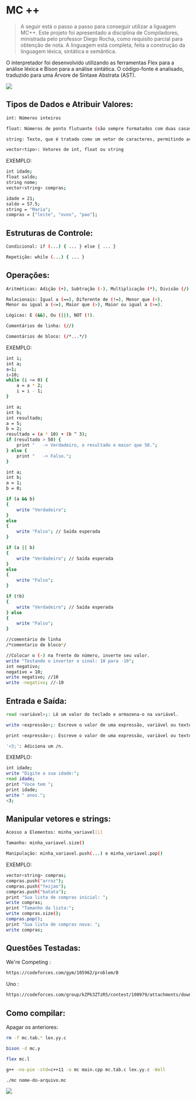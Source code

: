 # MC ++
>A seguir está o passo a passo para conseguir utilizar a liguagem MC++. Este projeto foi apresentado a disciplina de Compiladores, ministrada pelo professor Diego Rocha, como requisito parcial para obtenção de nota. A linguagem está completa, feita a construção da linguagem léxica, sintática e semântica.

O interpretador foi desenvolvido utilizando as ferramentas Flex para a análise léxica e Bison para a análise sintática. O código-fonte  é analisado, traduzido para uma Árvore de Sintaxe Abstrata (AST).

![](logo.png)

## Tipos de Dados e Atribuir Valores:

```sh
int: Números inteiros
```
```sh
float: Números de ponto flutuante (são sempre formatados com duas casas decimais em operações aritméticas)
```
```sh
string: Texto, que é tratado como um vetor de caracteres, permitindo acesso a caracteres individuais
```
```sh
vector<tipo>: Vetores de int, float ou string
```

EXEMPLO:
```sh
int idade;
float saldo;
string nome;
vector<string> compras;

idade = 21;
saldo = 57.5;
string = "Maria";
compras = ["leite", "ovos", "pao"];
```

## Estruturas de Controle:

```sh
Condicional: if (...) { ... } else { ... }
```
```sh
Repetição: while (...) { ... }
```

## Operações:

```sh
Aritméticas: Adição (+), Subtração (-), Multiplicação (*), Divisão (/) e Potência (^)
```
```sh
Relacionais: Igual a (==), Diferente de (!=), Menor que (<),
Menor ou igual a (<=), Maior que (>), Maior ou igual a (>=).
```
```sh
Lógicas: E (&&), Ou (||), NOT (!).
```
```sh
Comentários de linha: (//)
```
```sh
Comentários de bloco: (/*...*/)
```

EXEMPLO:
```sh
int i;
int a;
a=1;
i=10;
while (i >= 0) {
    a = a * 2;
    i = i - 1;
}
```
```sh
int a;
int b;
int resultado;
a = 5;
b = 2;
resultado = (a * 10) + (b ^ 3);
if (resultado > 50) {
    print "   -> Verdadeiro, o resultado e maior que 50.";
} else {
    print "   -> Falso.";
}
```
```sh
int a;
int b;
a = 1; 
b = 0;

if (a && b) 
{
    write "Verdadeiro";
} 
else 
{
    write "Falso"; // Saída esperada
}

if (a || b) 
{
    write "Verdadeiro"; // Saída esperada
} 
else 
{
    write "Falso";
}

if (!b) 
{
    write "Verdadeiro"; // Saída esperada
} else 
{
    write "Falso";
}

//comentário de linha
/*comentario de bloco*/
```
```sh
//Colocar o (-) na frente do número, inverte seu valor.
write "Testando o inverter o sinal: 10 para -10";
int negativo;
negativo = 10;
write negativo; //10
write -negativo; //-10
```

## Entrada e Saída:

```sh
read <variável>;: Lê um valor do teclado e armazena-o na variável.
```
```sh
write <expressão>;: Escreve o valor de uma expressão, variável ou texto na tela COM /n no final.
```
```sh
print <expressão>;: Escreve o valor de uma expressão, variável ou texto na tela SEM /n no final.
```
```sh
'<3;': Adiciona um /n.
```
EXEMPLO:
```sh
int idade;
write "Digite a sua idade:";
read idade;
print "Voce tem ";
print idade;
write " anos.";
<3;
```

## Manipular vetores e strings:

```sh
Acesso a Elementos: minha_variavel[i]
```
```sh
Tamanho: minha_variavel.size()
```
```sh
Manipulação: minha_variavel.push(...) e minha_variavel.pop()
```
EXEMPLO:
```sh
vector<string> compras;
compras.push("arroz");
compras.push("feijao");
compras.push("batata");
print "Sua lista de compras inicial: ";
write compras;
print "Tamanho da lista:";
write compras.size();
compras.pop();
print "Sua lista de compras nova: ";
write compras;
```
## Questões Testadas:
We're Competing :
```sh
https://codeforces.com/gym/105962/problem/B
```
Uno :
```sh
https://codeforces.com/group/kZPk3ZTzR5/contest/100979/attachments/download/4289/maratona-mineira-2015-en.pdf
```

## Como compilar:
Apagar os anteriores:
```sh
rm -f mc.tab.* lex.yy.c
```
```sh
bison -d mc.y
```
```sh
flex mc.l
```
```sh
g++ -no-pie -std=c++11 -o mc main.cpp mc.tab.c lex.yy.c -Wall
```
```sh
./mc nome-do-arquivo.mc
```


![](aviso.png)



